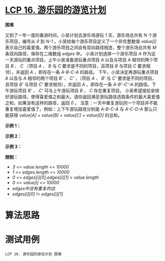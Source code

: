 # [LCP 16. 游乐园的游览计划][cnTitle]

**困难**

又到了一年一度的春游时间，小吴计划去游乐场游玩 1 天，游乐场总共有  *N*  个游乐项目，编号从  *0*  到  *N-1* 。小吴给每个游乐项目定义了一个非负整数值  *value[i]*  表示自己的喜爱值。两个游乐项目之间会有双向路径相连，整个游乐场总共有  *M*  条双向路径，保存在二维数组  *edges* 中。 小吴计划选择一个游乐项目  *A*  作为这一天游玩的重点项目。上午小吴准备游玩重点项目  *A*  以及与项目  *A*  相邻的两个项目  *B* 、 *C*  （项目 *A* 、 *B* 与 *C* 要求是不同的项目，且项目 *B* 与项目 *C* 要求相邻），并返回  *A*  ，即存在一条  *A-B-C-A*  的路径。 下午，小吴决定再游玩重点项目  *A* 以及与 *A* 相邻的两个项目  *B'* 、 *C'* ，（项目 *A* 、 *B'* 与 *C'* 要求是不同的项目，且项目 *B'* 与项目 *C'* 要求相邻），并返回  *A*  ，即存在一条  *A-B'-C'-A*  的路径。下午游玩项目  *B'* 、 *C'*  可与上午游玩项目 *B* 、 *C* 存在重复项目。 小吴希望提前安排好游玩路径，使得喜爱值之和最大。请你返回满足游玩路径选取条件的最大喜爱值之和，如果没有这样的路径，返回  *0* 。 注意：一天中重复游玩同一个项目并不能重复增加喜爱值了。例如：上下午游玩路径分别是  *A-B-C-A* 与 *A-C-D-A*  那么只能获得  *value[A] + value[B] + value[C] + value[D]*  的总和。

**示例 1：** 


**示例 2：** 


**示例 3：** 


**限制：** 

-  *3 <= value.length <= 10000*  
-  *1 <= edges.length <= 10000*  
-  *0 <= edges[i][0],edges[i][1] < value.length*  
-  *0 <= value[i] <= 10000*  
-  *edges中没有重复的边*  
-  *edges[i][0] != edges[i][1]* 




# 算法思路

# 测试用例
```
LCP 16. 游乐园的游览计划 困难
```

[cnTitle]: https://leetcode-cn.com/problems/you-le-yuan-de-you-lan-ji-hua/
